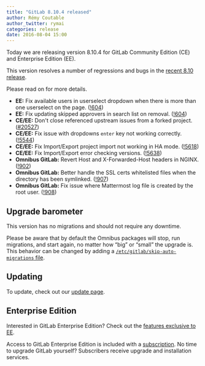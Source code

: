 ```yaml
---
title: "GitLab 8.10.4 released"
author: Rémy Coutable
author_twitter: rymai
categories: release
date: 2016-08-04 15:00
---
```


Today we are releasing version 8.10.4 for GitLab Community Edition (CE) and
Enterprise Edition (EE).

This version resolves a number of regressions and bugs in the [recent 8.10
release](/2016/07/22/gitlab-8-10-released/).

Please read on for more details.

<!-- more -->

- **EE:** Fix available users in userselect dropdown when there is more than one userselect on the page. ([!604])
- **EE:** Fix updating skipped approvers in search list on removal. ([!604])
- **CE/EE:** Don't close referenced upstream issues from a forked project. ([#20527])
- **CE/EE:** Fix issue with dropdowns `enter` key not working correctly. ([!5544])
- **CE/EE:** Fix Import/Export project import not working in HA mode. ([!5618])
- **CE/EE:** Fix Import/Export error checking versions. ([!5638])
- **Omnibus GitLab:** Revert Host and X-Forwarded-Host headers in NGINX. ([!902])
- **Omnibus GitLab:** Better handle the SSL certs whitelisted files when the directory has been symlinked. ([!907])
- **Omnibus GitLab:** Fix issue where Mattermost log file is created by the root user. ([!908])

[!604]: https://gitlab.com/gitlab-org/gitlab-ee/merge_requests/604

[#20527]: https://gitlab.com/gitlab-org/gitlab-ce/issues/20527
[!5544]: https://gitlab.com/gitlab-org/gitlab-ce/merge_requests/5544
[!5618]: https://gitlab.com/gitlab-org/gitlab-ce/merge_requests/5618
[!5638]: https://gitlab.com/gitlab-org/gitlab-ce/merge_requests/5638

[!902]: https://gitlab.com/gitlab-org/omnibus-gitlab/merge_requests/902
[!907]: https://gitlab.com/gitlab-org/omnibus-gitlab/merge_requests/907
[!908]: https://gitlab.com/gitlab-org/omnibus-gitlab/merge_requests/908

## Upgrade barometer

This version has no migrations and should not require any downtime.

Please be aware that by default the Omnibus packages will stop, run migrations,
and start again, no matter how “big” or “small” the upgrade is. This behavior
can be changed by adding a [`/etc/gitlab/skip-auto-migrations`
file](http://doc.gitlab.com/omnibus/update/README.html).

## Updating

To update, check out our [update page](https://about.gitlab.com/update/).

## Enterprise Edition

Interested in GitLab Enterprise Edition? Check out the [features exclusive to
EE](https://about.gitlab.com/features/#enterprise).

Access to GitLab Enterprise Edition is included with a [subscription](https://about.gitlab.com/pricing/).
No time to upgrade GitLab yourself? Subscribers receive upgrade and installation
services.
